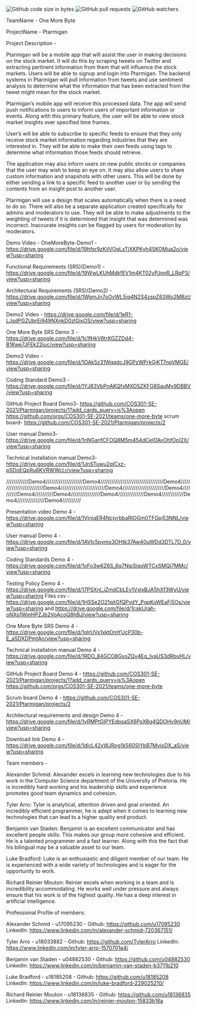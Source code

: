 ![GitHub code size in bytes](https://img.shields.io/github/languages/code-size/COS301-SE-2021/Ptarmigan)  ![GitHub pull requests](https://img.shields.io/github/issues-pr/COS301-SE-2021/Ptarmigan?style=plastic)  ![GitHub watchers](https://img.shields.io/github/watchers/COS301-SE-2021/Ptarmigan?style=plastic)

TeamName - One More Byte

ProjectName - Ptarmigan

Project Description -

Ptarmigan will be a mobile app that will assist the user in making decisions on the stock market. It will do this by scraping tweets on Twitter and extracting pertinent information from them that will influence the stock markets. Users will be able to signup and login into Ptarmigan. The backend systems in Ptarmigan will pull information from tweets and use sentiment analysis to determine what the information that has been extracted from the tweet might mean for the stock market.

Ptarmigan’s mobile app will receive this processed data. The app will send push notifications to users to inform users of important information or events. Along with this primary feature, the user will be able to view stock market insights over specified time frames.

User’s will be able to subscribe to specific feeds to ensure that they only receive stock market information regarding industries that they are interested in. They will be able to make their own feeds using tags to determine what information those feeds should retrieve.

The application may also inform users on new public stocks or companies that the user may wish to keep an eye on. It may also allow users to share custom information and snapshots with other users. This will be done by either sending a link to a specific feed to another user or by sending the contents from an insight post to another user.

Ptarmigan will use a design that scales automatically when there is a need to do so. There will also be a separate application created specifically for admins and moderators to use. They will be able to make adjustments to the weighting of tweets if it is determined that insight that was determined was incorrect. Inaccurate insights can be flagged by users for moderation by moderators.

Demo Video - OneMoreByte-Demo1 - https://drive.google.com/file/d/19hfsr9zKiIVOqLxTjXKPKyh4SKOMua2o/view?usp=sharing

Functional Requirements (SRS)(Demo1) - https://drive.google.com/file/d/19WwLKUhMdkfEV1m4KT02yPJpnR_LRpP3/view?usp=sharing

Architectural Requirements (SRS)(Demo2) - https://drive.google.com/file/d/1WgmJn7oOvWL5iq4N2S4zspZ63Wo2MBzt/view?usp=sharing

Demo2 Video - https://drive.google.com/file/d/1eR1-LJsdPGZUbrEi949NXnkD0zIGisOS/view?usp=sharing

One More Byte SRS Demo 3 - https://drive.google.com/file/d/1c1fHkV6trKGZZDd4-B1Kwe7JFEk22juc/view?usp=sharing

Demo3 Video - https://drive.google.com/file/d/1OAk5z31WqqdcJ9GPzWPrkGjKT7npVMGE/view?usp=sharing

Coding Standard Demo3 - https://drive.google.com/file/d/1YJ83VbPnAKQfxMXDSZKFG8SauMy9DBBV/view?usp=sharing

GitHub Project Board Demo3- 
https://github.com/COS301-SE-2021/Ptarmigan/projects/1?add_cards_query=is%3Aopen
https://github.com/orgs/COS301-SE-2021/teams/one-more-byte
scrum board- https://github.com/COS301-SE-2021/Ptarmigan/projects/2

User manual Demo3- https://drive.google.com/file/d/1nNGanfCFOQ8M5m454dCeIOAvOhfOpl2X/view?usp=sharing

Technical installation manual Demo3- https://drive.google.com/file/d/1JnSTuwu2qICxz-pSDoEQpRu6KVRWWcLr/view?usp=sharing

////////////Demo4////////////////////Demo4//////////////////////////////////Demo4/////////////////////////Demo4////////////////////////Demo4///////////////////////Demo4//////////Demo4//////////Demo4////////////////Demo4//////////////Demo4////////////Demo4///////////////Demo4//////////

Presentation video Demo 4 - https://drive.google.com/file/d/1VjnjqER4NcjyrbbaRIOGm0TFGpj53NNL/view?usp=sharing

User manual Demo 4 - https://drive.google.com/file/d/1AVIc5pymo3OHtk37Aw40uWDd3DTL7D_0/view?usp=sharing

Coding Standards Demo 4 - https://drive.google.com/file/d/1oFo3w6Z6S_6q7NjpSiqoWTCxSMQj7MMc/view?usp=sharing

Testing Policy Demo 4 - https://drive.google.com/file/d/17PSXnI_iZmdCbLEv1VxlxBJA5hXf3WyU/view?usp=sharing Files csv - https://drive.google.com/file/d/1HSSe2O21qitGfQPvdY_PqpKoWEaFj5Os/view?usp=sharing and https://drive.google.com/file/d/1cskIJrah-oNXp1WmHPZJb2VoAcoQ8hBJ/view?usp=sharing

One More Byte SRS Demo 4 - https://drive.google.com/file/d/1qlrUVs1xktOmYUcP30b-E_aSDXDPmtAn/view?usp=sharing 

Technical installation manual Demo 4 - https://drive.google.com/file/d/1RDO_84GCO8GxoZQy4Eq_lvaUS3dRbuHL/view?usp=sharing

GitHub Project Board Demo 4 - https://github.com/COS301-SE-2021/Ptarmigan/projects/1?add_cards_query=is%3Aopen
https://github.com/orgs/COS301-SE-2021/teams/one-more-byte

Scrum board Demo 4 - https://github.com/COS301-SE-2021/Ptarmigan/projects/2

Architectural requirements and design Demo 4 - https://drive.google.com/file/d/1vRMPtGIPYEdpsaSX6PsX8g4QDOHv9nUM/view?usp=sharing

Download link Demo 4 - https://drive.google.com/file/d/1dicL42xWJRog1k560SIYbB7MvioDX_aS/view?usp=sharing

Team members - 

Alexander Schmid: Alexander excels in learning new technologies due to his work in the Computer Science department of the University of Pretoria. He is incredibly hard working and his leadership skills and experience promotes good team dynamics and cohesion.

Tyler Arro: Tyler is analytical, attention driven and goal oriented. An incredibly efficient programmer, he is adept when it comes to learning new technologies that can lead to a higher quality end product.

Benjamin van Staden: Benjamin is an excellent communicator and has excellent people skills. This makes our group more cohesive and efficient. He is a talented programmer and a fast learner. Along with this the fact that his bilingual may be a valuable asset to our team.

Luke Bradford: Luke is an enthusiastic and diligent member of our team. He is experienced with a wide variety of technologies and is eager for the opportunity to work.

Richard Reinier Mouton: Reinier excels when working in a team and is incredibility accommodating. He works well under pressure and always ensure that his work is of the highest quality. He has a deep interest in artificial intelligence.


Professional Profile of members:

Alexander Schmid - u17095230 - Github: https://github.com/u17095230 
LinkedIn: https://www.linkedin.com/in/alexander-schmid-720367151/

Tyler Arro -  u18033882 - Github: https://github.com/TylerArro 
LinkedIn: https://www.linkedin.com/in/tyler-arro-1570701a4/

Benjamin van Staden -  u04882530 - Github: https://github.com/u04882530 
LinkedIn: https://www.linkedin.com/in/benjamin-van-staden-b3711b210

Luke Bradford -  u18185208 - Github: https://github.com/u18185208 
LinkedIn: https://www.linkedin.com/in/luke-bradford-229025210/

Richard Reinier Mouton -  u18136835 - Github: https://github.com/u18136835 
LinkedIn: https://www.linkedin.com/in/reinier-mouton-15833b16a


